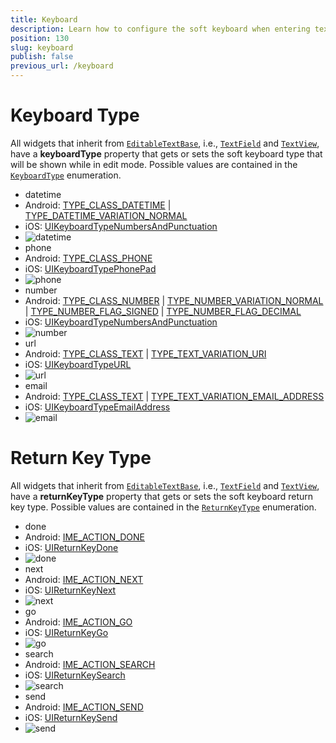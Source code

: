 ```yaml
---
title: Keyboard
description: Learn how to configure the soft keyboard when entering text in a TextField or TextView.
position: 130
slug: keyboard
publish: false
previous_url: /keyboard
---
```


# Keyboard Type

All widgets that inherit from [`EditableTextBase`](/api-reference/classes/_ui_editor_text_base_.editabletextbase), i.e., [`TextField`](/api-reference/classes/_ui_text_field_.textfield.html) and [`TextView`](/api-reference/classes/_ui_text_view_.textview.html), have a **keyboardType** property that gets or sets the soft keyboard type that will be shown while in edit mode. Possible values are contained in the [`KeyboardType`](/api-reference/modules/_ui_enums_.keyboardtype.html) enumeration.

* datetime
* Android: [TYPE_CLASS_DATETIME](http://developer.android.com/reference/android/text/InputType.html#TYPE_CLASS_DATETIME) | [TYPE_DATETIME_VARIATION_NORMAL](http://developer.android.com/reference/android/text/InputType.html#TYPE_DATETIME_VARIATION_NORMAL)
* iOS:  [UIKeyboardTypeNumbersAndPunctuation](https://developer.apple.com/library/ios/documentation/UIKit/Reference/UITextInputTraits_Protocol/index.html#//apple_ref/c/tdef/UIKeyboardType)
* ![datetime](./img/modules/keyboard/datetime.png "datetime")
* phone
* Android: [TYPE_CLASS_PHONE](http://developer.android.com/reference/android/text/InputType.html#TYPE_CLASS_PHONE)
* iOS:  [UIKeyboardTypePhonePad](https://developer.apple.com/library/ios/documentation/UIKit/Reference/UITextInputTraits_Protocol/index.html#//apple_ref/c/tdef/UIKeyboardType)
* ![phone](./img/modules/keyboard/phone.png "phone")
* number
* Android: [TYPE_CLASS_NUMBER](http://developer.android.com/reference/android/text/InputType.html#TYPE_CLASS_NUMBER) | [TYPE_NUMBER_VARIATION_NORMAL](http://developer.android.com/intl/es/reference/android/text/InputType.html#TYPE_NUMBER_VARIATION_NORMAL) | [TYPE_NUMBER_FLAG_SIGNED](http://developer.android.com/reference/android/text/InputType.html#TYPE_NUMBER_FLAG_SIGNED) | [TYPE_NUMBER_FLAG_DECIMAL](http://developer.android.com/reference/android/text/InputType.html#TYPE_NUMBER_FLAG_DECIMAL)
* iOS:  [UIKeyboardTypeNumbersAndPunctuation](https://developer.apple.com/library/ios/documentation/UIKit/Reference/UITextInputTraits_Protocol/index.html#//apple_ref/c/tdef/UIKeyboardType)
* ![number](./img/modules/keyboard/number.png "number")
* url
* Android: [TYPE_CLASS_TEXT](http://developer.android.com/reference/android/text/InputType.html#TYPE_CLASS_TEXT) | [TYPE_TEXT_VARIATION_URI](http://developer.android.com/reference/android/text/InputType.html#TYPE_TEXT_VARIATION_URI)
* iOS:  [UIKeyboardTypeURL](https://developer.apple.com/library/ios/documentation/UIKit/Reference/UITextInputTraits_Protocol/index.html#//apple_ref/c/tdef/UIKeyboardType)
* ![url](./img/modules/keyboard/url.png "url")
* email
* Android: [TYPE_CLASS_TEXT](http://developer.android.com/reference/android/text/InputType.html#TYPE_CLASS_TEXT) | [TYPE_TEXT_VARIATION_EMAIL_ADDRESS](http://developer.android.com/reference/android/text/InputType.html#TYPE_TEXT_VARIATION_EMAIL_ADDRESS)
* iOS:  [UIKeyboardTypeEmailAddress](https://developer.apple.com/library/ios/documentation/UIKit/Reference/UITextInputTraits_Protocol/index.html#//apple_ref/c/tdef/UIKeyboardType)
* ![email](./img/modules/keyboard/email.png "email")

# Return Key Type

All widgets that inherit from [`EditableTextBase`](/api-reference/classes/_ui_editor_text_base_.editabletextbase), i.e., [`TextField`](/api-reference/classes/_ui_text_field_.textfield.html) and [`TextView`](/api-reference/classes/_ui_text_view_.textview.html), have a **returnKeyType** property that gets or sets the soft keyboard return key type. Possible values are contained in the [`ReturnKeyType`](/api-reference/modules/_ui_enums_.returnkeytype.html) enumeration.

* done
* Android: [IME_ACTION_DONE](http://developer.android.com/reference/android/view/inputmethod/EditorInfo.html#IME_ACTION_DONE)
* iOS: [UIReturnKeyDone](https://developer.apple.com/library/ios/documentation/UIKit/Reference/UITextInputTraits_Protocol/index.html#//apple_ref/c/tdef/UIReturnKeyType)
* ![done](./img/modules/keyboard/done.png "done")
* next
* Android: [IME_ACTION_NEXT](http://developer.android.com/reference/android/view/inputmethod/EditorInfo.html#IME_ACTION_NEXT)
* iOS: [UIReturnKeyNext](https://developer.apple.com/library/ios/documentation/UIKit/Reference/UITextInputTraits_Protocol/index.html#//apple_ref/c/tdef/UIReturnKeyType)
* ![next](./img/modules/keyboard/next.png "next")
* go
* Android: [IME_ACTION_GO](http://developer.android.com/reference/android/view/inputmethod/EditorInfo.html#IME_ACTION_GO)
* iOS: [UIReturnKeyGo](https://developer.apple.com/library/ios/documentation/UIKit/Reference/UITextInputTraits_Protocol/index.html#//apple_ref/c/tdef/UIReturnKeyType)
* ![go](./img/modules/keyboard/go.png "go")
* search
* Android: [IME_ACTION_SEARCH](http://developer.android.com/reference/android/view/inputmethod/EditorInfo.html#IME_ACTION_SEARCH)
* iOS: [UIReturnKeySearch](https://developer.apple.com/library/ios/documentation/UIKit/Reference/UITextInputTraits_Protocol/index.html#//apple_ref/c/tdef/UIReturnKeyType)
* ![search](./img/modules/keyboard/search.png "search")
* send
* Android: [IME_ACTION_SEND](http://developer.android.com/reference/android/view/inputmethod/EditorInfo.html#IME_ACTION_SEND)
* iOS: [UIReturnKeySend](https://developer.apple.com/library/ios/documentation/UIKit/Reference/UITextInputTraits_Protocol/index.html#//apple_ref/c/tdef/UIReturnKeyType)
* ![send](./img/modules/keyboard/send.png "send")
